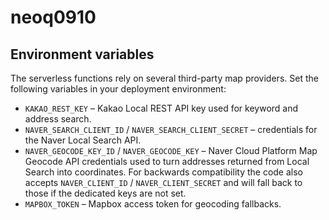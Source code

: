 # neoq0910

## Environment variables

The serverless functions rely on several third-party map providers. Set the following variables in your deployment environment:

- `KAKAO_REST_KEY` – Kakao Local REST API key used for keyword and address search.
- `NAVER_SEARCH_CLIENT_ID` / `NAVER_SEARCH_CLIENT_SECRET` – credentials for the Naver Local Search API.
- `NAVER_GEOCODE_KEY_ID` / `NAVER_GEOCODE_KEY` – Naver Cloud Platform Map Geocode API credentials used to turn addresses returned from Local Search into coordinates. For backwards compatibility the code also accepts `NAVER_CLIENT_ID` / `NAVER_CLIENT_SECRET` and will fall back to those if the dedicated keys are not set.
- `MAPBOX_TOKEN` – Mapbox access token for geocoding fallbacks.
